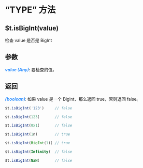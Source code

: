 # “TYPE” 方法

## $t.isBigInt(value)

检查 value 是否是 BigInt

## 参数

<i style="color: #3492ff;font-weight: 700;">value (Any)</i>: 要检查的值。

## 返回

<i style="color: #3492ff;font-weight: 700;">(boolean)</i>: 如果 value 是一个 BigInt，那么返回 true，否则返回 false。

```javascript
$t.isBigInt('123')     // false

$t.isBigInt(123)       // false

$t.isBigInt(0x1)       // false

$t.isBigInt(1n)        // true

$t.isBigInt(BigInt(1)) // true

$t.isBigInt(Infinity)  // false

$t.isBigInt(NaN)       // false
```
